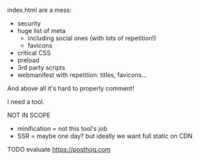 

index.html are a mess:
- security
- huge list of meta
  - including social ones (with lots of repetition!)
  - favicons
- critical CSS
- preload
- 3rd party scripts
- webmanifest with repetition: titles, favicons...

And above all it's hard to properly comment!

I need a tool.


NOT IN SCOPE
* minification = not this tool's job
* SSR = maybe one day? but ideally we want full static on CDN


TODO evaluate https://posthog.com

